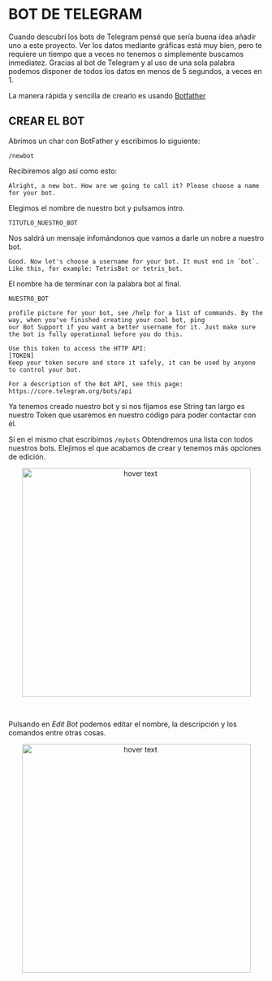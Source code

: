 # **BOT DE TELEGRAM**

Cuando descubrí los bots de Telegram pensé que sería buena idea añadir uno a este proyecto. Ver los datos mediante gráficas está muy bien, pero te requiere un 
tiempo que a veces no tenemos o simplemente buscamos inmediatez. Gracias al bot de Telegram y al uso de una sola palabra podemos disponer de todos los datos en menos
de 5 segundos, a veces en 1.

La manera rápida y sencilla de crearlo es usando [Botfather](https://t.me/botfather)

## **CREAR EL BOT**

Abrimos un char con BotFather y escribimos lo siguiente:

``` 
/newbot 
```

Recibiremos algo así como esto:

```
Alright, a new bot. How are we going to call it? Please choose a name for your bot.
```
Elegimos el nombre de nuestro bot  y pulsamos intro.

```TITUTLO_NUESTRO_BOT```

Nos saldrá un mensaje infomándonos que vamos a darle un nobre a nuestro bot.

```Good. Now let's choose a username for your bot. It must end in `bot`. Like this, for example: TetrisBot or tetris_bot.```

El nombre ha de terminar con la palabra bot al final.

```NUESTRO_BOT```

```Done! Congratulations on your new bot. You will find it at t.me/NOMBRE_BOT. You can now add a description, about section and 
profile picture for your bot, see /help for a list of commands. By the way, when you've finished creating your cool bot, ping 
our Bot Support if you want a better username for it. Just make sure the bot is fully operational before you do this.

Use this token to access the HTTP API:
[TOKEN]
Keep your token secure and store it safely, it can be used by anyone to control your bot.

For a description of the Bot API, see this page: https://core.telegram.org/bots/api
```

Ya tenemos creado nuestro bot y si nos fijamos ese String tan largo es nuestro Token que usaremos en nuestro código para poder contactar con él.

Si en el mismo chat escribimos 
```/mybots```
Obtendremos una lista con todos nuestros bots. Elejimos el que acabamos de crear y tenemos más opciones de edición.

<p align="center">
  <img src="https://github.com/NewbieMakerLearning/Cliente_Estacion_Meteo/blob/master/Telegram/opciones.jpg" width="450" title="hover text">
</p>
<br>

Pulsando en _Edit Bot_ podemos editar el nombre, la descripción y los comandos entre otras cosas.

<p align="center">
  <img src="https://github.com/NewbieMakerLearning/Cliente_Estacion_Meteo/blob/master/Telegram/descripcion.png" width="450" title="hover text">
</p>
<br>



